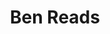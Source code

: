 ---
pid: FS135
title: Ben Reads
location_transcription: Franklin Square
zipcode: '19121'
outside_phl: 
neighborhood: Brewerytown
age: '16'
age_range: 13-19
instagram: 
image_file_name: FS_135.jpg
proposal_transcription: Benjamin Franklin reads a book to his fellow men.
topic: Figure,History
topic_summary: 0, 0
type: Other No Form,Image
keywords_other: ben franklin
credit: Jaden Cunningham
image_labels: 
twitter: 
facebook: 
permalink: "/monuments/fs135/"
layout: item-page
---